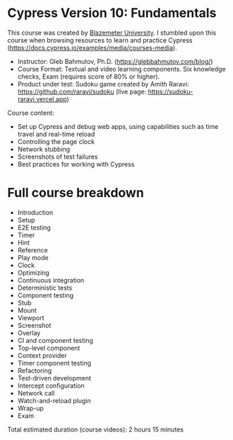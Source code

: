 # Cypress Version 10: Fundamentals

This course was created by [Blazemeter University](https://www.blazemeter.com/university). I stumbled upon this course when browsing resources to learn and practice Cypress (https://docs.cypress.io/examples/media/courses-media).

- Instructor: Gleb Bahmutov, Ph.D. (https://glebbahmutov.com/blog/)
- Course Format: Textual and video learning components. Six knowledge checks, Exam (requires score of 80% or higher).
- Product under test: Sudoku game created by Amith Raravi: https://github.com/raravi/sudoku (live page: https://sudoku-raravi.vercel.app)

Course content:

- Set up Cypress and debug web apps, using capabilities such as time travel and real-time reload
- Controlling the page clock
- Network stubbing
- Screenshots of test failures
- Best practices for working with Cypress

# Full course breakdown

- Introduction
- Setup
- E2E testing
- Timer
- Hint
- Reference
- Play mode
- Clock
- Optimizing
- Continuous integration
- Deterministic tests
- Component testing
- Stub
- Mount
- Viewport
- Screenshot
- Overlay
- CI and component testing
- Top-level component
- Context provider
- Timer component testing
- Refactoring
- Test-driven development
- Intercept configuration
- Network call
- Watch-and-reload plugin
- Wrap-up
- Exam

Total estimated duration (course videos): 2 hours 15 minutes
